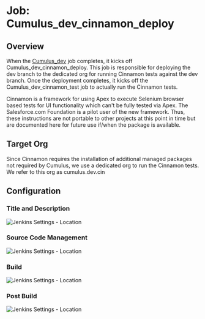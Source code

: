 # Job: Cumulus_dev_cinnamon_deploy

## Overview

When the [Cumulus_dev](https://github.com/SalesforceFoundation/CumulusCI/blob/master/jobs/Cumulus_dev.md) job completes, it kicks off Cumulus_dev_cinnamon_deploy.  This job is responsible for deploying the dev branch to the dedicated org for running Cinnamon tests against the dev branch.  Once the deployment completes, it kicks off the Cumulus_dev_cinnamon_test job to actually run the Cinnamon tests.

Cinnamon is a framework for using Apex to execute Selenium browser based tests for UI functionality which can't be fully tested via Apex.  The Salesforce.com Foundation is a pilot user of the new framework.  Thus, these instructions are not portable to other projects at this point in time but are documented here for future use if/when the package is available.

## Target Org

Since Cinnamon requires the installation of additional managed packages not required by Cumulus, we use a dedicated org to run the Cinnamon tests.  We refer to this org as cumulus.dev.cin

## Configuration

### Title and Description

![Jenkins Settings - Location](https://raw.github.com/SalesforceFoundation/CumulusCI/master/docs/jobs/cumulus_dev_cinnamon_deploy-title.png)

### Source Code Management

![Jenkins Settings - Location](https://raw.github.com/SalesforceFoundation/CumulusCI/master/docs/jobs/cumulus_dev_cinnamon_deploy-scm.png)

### Build

![Jenkins Settings - Location](https://raw.github.com/SalesforceFoundation/CumulusCI/master/docs/jobs/cumulus_dev_cinnamon_deploy-build.png)

### Post Build

![Jenkins Settings - Location](https://raw.github.com/SalesforceFoundation/CumulusCI/master/docs/jobs/cumulus_dev_cinnamon_deploy-post_build.png)
